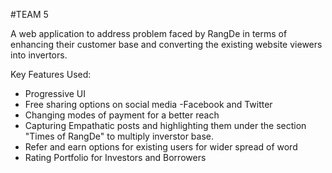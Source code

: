 #TEAM 5

A web application to address problem faced by RangDe in terms of enhancing their customer base and converting the existing website viewers into invertors.

Key Features Used:
- Progressive UI 
- Free sharing options on social media -Facebook and Twitter
- Changing modes of payment for a better reach
- Capturing Empathatic posts and highlighting them under the section "Times of RangDe" to multiply inverstor base.
- Refer and earn options for existing users for wider spread of word
- Rating Portfolio for Investors and Borrowers
